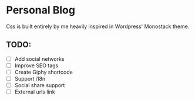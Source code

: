 Personal Blog
=============

Css is built entirely by me heavily inspired in Wordpress' Monostack theme.

## TODO:
- [ ] Add social networks
- [ ] Improve SEO tags
- [ ] Create Giphy shortcode
- [ ] Support i18n
- [ ] Social share support
- [ ] External urls link